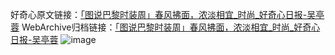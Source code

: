 好奇心原文链接：[「图说巴黎时装周」春风拂面，浓淡相宜_时尚_好奇心日报-吴亭蓉](https://www.qdaily.com/articles/2665.html)
WebArchive归档链接：[「图说巴黎时装周」春风拂面，浓淡相宜_时尚_好奇心日报-吴亭蓉](http://web.archive.org/web/20160421191319/http://www.qdaily.com/articles/2665.html)
![image](http://ww3.sinaimg.cn/large/007d5XDply1g3v6ebj82fj30spcn0kjl)